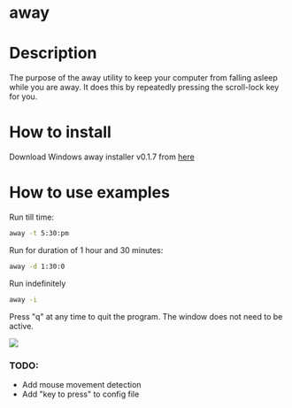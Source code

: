 # away

# Description
The purpose of the away utility to keep your computer from falling asleep while you are away.
It does this by repeatedly pressing the scroll-lock key for you.

# How to install
Download Windows away installer v0.1.7 from [here](https://s3.us-west-2.amazonaws.com/admincommand.com/files/away-0.1.7-setup.exe)

# How to use examples
Run till time:
```sh
away -t 5:30:pm
```

Run for duration of 1 hour and 30 minutes:
```sh
away -d 1:30:0
```

Run indefinitely
```sh
away -i
```

Press "q" at any time to quit the program. The window does not need to be active.

![](https://s3.us-west-2.amazonaws.com/blog.carmanbabin.net/tools/away.gif)

### TODO:
 - Add mouse movement detection
 - Add "key to press" to config file
